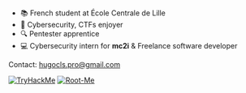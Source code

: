 - :books: French student at École Centrale de Lille
- :thought_balloon: Cybersecurity, CTFs enjoyer
- :mag: Pentester apprentice
- :computer: Cybersecurity intern for **mc2i** & Freelance software developer

Contact: hugocls.pro@gmail.com

[![TryHackMe](https://tryhackme-badges.s3.amazonaws.com/TxLast.png)](https://tryhackme.com/p/TxLast) [![Root-Me](https://tryhackme-badges.s3.amazonaws.com/TxLast.png)](https://www.root-me.org/TxLast)
